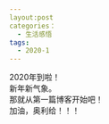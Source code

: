 ```yaml
---
layout:post
categories：
  - 生活感悟
tags:
  - 2020-1
---
```


2020年到啦！  
新年新气象。  
那就从第一篇博客开始吧！  
加油，奥利给！！！  
